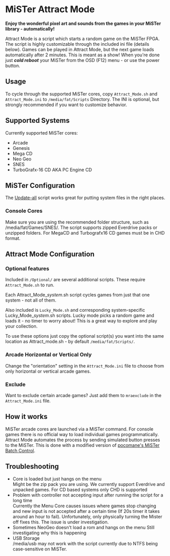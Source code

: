 
# MiSTer Attract Mode
**Enjoy the wonderful pixel art and sounds from the games in your MiSTer library - automatically!**

Attract Mode is a script which starts a random game on the MiSTer FPGA. The script is highly customizable through the included ini file (details below). Games can be played in Attract Mode, but the next game loads automatically after 2 minutes. This is meant as a show! When you're done just ***cold reboot*** your MiSTer from the OSD (F12) menu - or use the power button.

## Usage
To cycle through the supported MiSTer cores, copy `Attract_Mode.sh` and `Attract_Mode.ini` to `/media/fat/Scripts` Directory. The INI is optional, but strongly recommended if you want to customize behavior.

## Supported Systems
Currently supported MiSTer cores:
* Arcade
* Genesis
* Mega CD
* Neo Geo
* SNES
* TurboGrafx-16 CD AKA PC Engine CD

## MiSTer Configuration
The [Update-all](https://github.com/theypsilon/Update_All_MiSTer) script works great for putting system files in the right places.

### Console Cores
Make sure you are using the recommended folder structure, such as /media/fat/Games/SNES/. The script supports zipped Everdrive packs or unzipped folders. For MegaCD and Turbografx16 CD games must be in CHD format.

## Attract Mode Configuration
### Optional features
Included in `/Optional/` are several additional scripts. These require `Attract_Mode.sh` to run.

Each Attract_Mode_*system*.sh script cycles games from just that one system - not all of them.

Also included is `Lucky_Mode.sh` and corresponding system-specific Lucky_Mode_*system*.sh scripts. Lucky mode picks a random game and loads it - no timer to worry about! This is a great way to explore and play your collection.

To use these options just copy the optional script(s) you want into the same location as Attract_mode.sh - by default `/media/fat/Scripts/`.

### Arcade Horizontal or Vertical Only
Change the "orientation" setting in the `Attract_Mode.ini` file to choose from only horizontal or vertical arcade games.

### Exclude
Want to exclude certain arcade games? Just add them to `mraexclude` in the `Attract_Mode.ini` file.

## How it works
MiSTer arcade cores are launched via a MiSTer command. For console games there is no official way to load individual games programmatically. Attract Mode automates the process by sending simulated button presses to the MiSTer. This is done with a modified version of [pocomane's MiSTer Batch Control](https://github.com/pocomane/MiSTer_Batch_Control). 

## Troubleshooting
- Core is loaded but just hangs on the menu  
Might be the zip pack you are using. We currently support Everdrive and unpacked games. For CD based systems only CHD is supported
- Problem with controller not accepting input after running the script for a long time  
Currently the Menu Core causes issues where games stop changing and new input is not accepted after a certain time (If 20s timer it takes around an hour to fail). Unfortunately, only physically turning the Mister off fixes this. The issue is under investigation.
- Sometimes NeoGeo doesn't load a rom and hangs on the menu 
Still investigating why this is happening
- USB Storage  
/media/usb may not work with the script currently due to NTFS being case-sensitive on MiSTer.


